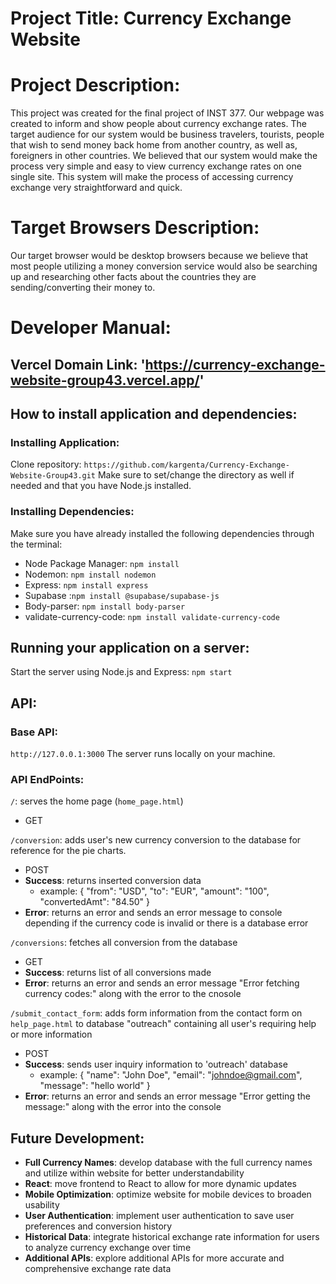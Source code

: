 # Project Title: Currency Exchange Website

# Project Description:
This project was created for the final project of INST 377. Our webpage was created to inform and show people about currency exchange rates. The target audience for our system would be business travelers, tourists, people that wish to send money back home from another country, as well as, foreigners in other countries. We believed that our system would make the process very simple and easy to view currency exchange rates on one single site. This system will make the process of accessing currency exchange very straightforward and quick. 

# Target Browsers Description:
Our target browser would be desktop browsers because we believe that most people utilizing a money conversion service would also be searching up and researching other facts about the countries they are sending/converting their money to. 

# Developer Manual:
## Vercel Domain Link: 'https://currency-exchange-website-group43.vercel.app/'

## How to install application and dependencies:
### Installing Application:
Clone repository: `https://github.com/kargenta/Currency-Exchange-Website-Group43.git`
Make sure to set/change the directory as well if needed and that you have Node.js installed.

### Installing Dependencies:
Make sure you have already installed the following dependencies through the terminal:
- Node Package Manager: `npm install` 
- Nodemon: `npm install nodemon`
- Express: `npm install express`
- Supabase :`npm install @supabase/supabase-js`
- Body-parser: `npm install body-parser`
- validate-currency-code: `npm install validate-currency-code`

## Running your application on a server:
Start the server using Node.js and Express:
    `npm start`

## API:
### Base API:
`http://127.0.0.1:3000`
The server runs locally on your machine. 

### API EndPoints:
`/`: serves the home page (`home_page.html`)
- GET

`/conversion`: adds user's new currency conversion to the database for reference for the pie charts.
- POST
- **Success**: returns inserted conversion data
    - example:
        {
            "from": "USD",
            "to": "EUR",
            "amount": "100",
            "convertedAmt": "84.50"
        }
- **Error**: returns an error and sends an error message to console depending if the currency code is invalid or there is a database error

`/conversions`: fetches all conversion from the database
- GET
- **Success**: returns list of all conversions made
- **Error**: returns an error and sends an error message "Error fetching currency codes:" along with the error to the cnosole

`/submit_contact_form`: adds form information from the contact form on `help_page.html` to database "outreach" containing all user's requiring help or more information
- POST
- **Success**: sends user inquiry information to 'outreach' database
    - example:
        {
            "name": "John Doe",
            "email": "johndoe@gmail.com",
            "message": "hello world"
        }
- **Error**: returns an error and sends an error message "Error getting the message:" along with the error into the console

## Future Development:
- **Full Currency Names**: develop database with the full currency names and utilize within website for better understandability
- **React**: move frontend to React to allow for more dynamic updates
- **Mobile Optimization**: optimize website for mobile devices to broaden usability
- **User Authentication**: implement user authentication to save user preferences and conversion history
- **Historical Data**: integrate historical exchange rate information for users to analyze currency exchange over time
- **Additional APIs**: explore additional APIs for more accurate and comprehensive exchange rate data
